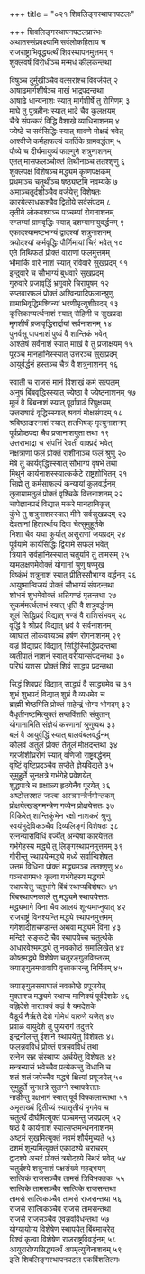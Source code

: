 +++
title = "०२१ शिवलिङ्गस्थापनपटलः"

+++
शिवलिङ्गस्थापनपटलप्रारंभः    
अथातस्संप्रवक्ष्यामि सर्वलोकहिताय च  
राजराष्ट्राभिवृद्ध्यर्त्थं शिवस्थापनमुत्तमम्  १  
शुक्लवर्षं विरोधीञ्च मन्मधं कीलकन्तथा  

विषुञ्च दुर्मुखीञ्चैव वत्सरांश्च विवर्जयेत्  २  
आषाढमार्गशीर्षञ्च माखं भाद्रपदन्तथा  
आषाढे धान्यनाशः स्यात् मार्गशीर्षे तु रोगिणम्  ३  
माघे तु पुत्रहीनः स्यात् भाद्रे चैव कुलक्षयम्  
चैत्रे संपत्करं विद्धि वैशाखे व्याधिनाशनम्  ४  
ज्येष्ठे च सर्वसिद्धिः स्यात् श्रावणे मोक्षदं भवेत्  
आश्वीजे कर्महाफल्यं कार्तिके ग्रामवर्द्धतम्  ५  
पौष्ये च दीर्घमायुष्यं फाल्गुने शत्रुनाशनम्  
एतत् मासफलञ्चोक्तं तिथीनाञ्च ततश्शृणु  ६  
शुक्लपक्षं विशेषञ्च मद्ध्यमं कृष्णपक्षकम्  
प्रथमाञ्च चतुर्थीञ्च षष्ठ्यष्टमि नवम्यके  ७  
अमाञ्चतुर्दशीञ्चैव वर्जयेत्तु विशेषतः  
कारयेत्साधकश्चैव द्वितीये सर्वसंपदम्  ८  
तृतीये लोकवश्यञ्च पञ्चम्यां रोगनाशनम्  
सप्तम्यां ग्रामवृद्धिः स्यात् दशम्यामायुवर्द्धनम्  ९  
एकादश्यामष्टभाग्यं द्वादश्यां शत्रुनाशनम्  
त्रयोदश्यां कर्मवृद्धिः पौर्णिमायां चिरं भवेत्  १०  
एते तिथिफलं प्रोक्तं वाराणां फलमुत्तमम्  
भौमार्कि वारे नाशं स्यात् रविवारे सुखप्रदम्  ११  
इन्दुवारे च सौभाग्यं बुधवारे सुखप्रदम्  
गुरुवारे प्रजावृद्धिं भ्रगुवारे चिरायुषम्  १२  
सप्तवारफलं प्रोक्तं अश्विन्यादिफलान्श्रुणु  
ग्रामाभिवृद्धिमश्विन्यां भरणीमृत्युशीघ्रदम्  १३  
कृत्तिकाप्यर्त्थनाशं स्यात् रोहिणी च सुखप्रदा  
मृगशीर्षं प्रजावृद्धिरार्द्रायां सर्वनाशनम्  १४  
पुनर्वसू पापनाशं पुष्यं वै शान्तिकं भवेत्  
आश्लेषं सर्वनाशं स्यात् माखं वै तु प्रजाक्षयम्  १५  
पूरञ्च मानहानिस्स्यात् उत्तरञ्च सुखप्रदम्  
आयुर्वर्द्धनं हस्तञ्च चैत्रं वै शत्रुनाशनम्  १६  

स्वाती च राजसं मानं विशाखं कर्म सत्पलम्  
अनुषं बिंबवृद्धिस्स्यात् ज्येष्ठा वै ज्येष्ठनाशनम्  १७  
मूलं वै बिंबनाशं स्यात् पूर्वाषाढं रिपुक्षयम्  
उत्तराषाढं वृद्धिस्स्यात् श्रवणं मोक्षसंपदम्  १८  
श्रविष्ठादारनाशं स्यात् शतभिषक् मृत्युनाशनम्  
पूर्वप्रोष्ठपदा चैव प्रजानाशयुता तथा  १९  
उत्तराभाद्रा च संपत्तिं रेवती वाक्प्रदं भवेत्  
नक्षत्राणां फलं प्रोक्तं राशीनाञ्च फलं श्रुणु  २०  
मेषे तु कार्यवृद्धिस्स्यात् सौभाग्यं वृषभे तथा  
मिथुने कार्यनाशस्स्यात्कर्कटे राष्ट्रशोभितम्  २१  
सिह्मे तु कर्मसाफल्यं कन्यायां कुलवर्द्धनम्  
तुलायामतुलं प्रोक्तं वृश्चिके वित्तनाशनम्  २२  
चापेज्ञानप्रदं विद्यात् मकरे मानहानिकृत्  
कुंभे तु शत्रुनाशस्स्यात् मीने सर्वसुखप्रदम्  २३  
देवतानां हितार्त्थाय दिवा चेत्सुमुहूर्तके  
निशा चैव यथा कुर्यात् असुराणां जयप्रदम्  २४  
पूर्वयामे कार्यसिद्धिः द्वियामे सफलं भवेत्  
त्रियामे सर्वहानिस्स्यात् चतुर्यामे तु तामसम्  २५  
यामलक्षणमेवोक्तं योगानां श्रुणु षण्मुख  
विष्कंभं शत्रुनाशं स्यात् प्रीतिस्सौभाग्य वर्द्धनम्  २६  
आयुष्मान्विजयं प्रोक्तं सौभाग्यं संपदन्तथा  
शोभनं शुभमेवोक्तं अतिगण्डं मृतन्तथा  २७  
सुकर्ममर्त्थलाभं स्यात् धृतिं वै शत्रुवर्द्धनम्  
शूलं सिद्धिप्रदं विद्यात् गण्डं वै राशिसंभवम्  २८  
वृद्धिं वै श्रीप्रदं विद्यात् ध्रवं वै सर्वनाशनम्  
व्याघातं लोकवश्यञ्च हर्षणं रोगनाशनम्  २९  
वज्रं विद्याप्रदं विद्यात् सिद्धिस्सिद्धिप्रदन्तथा  
व्यतीपातं नाशनं स्यात् वरीयान्संपदन्तथा  ३०  
परिघं यशसा प्रोक्तं शिवं साद्ध्य प्रदन्तथा  

सिद्धं शिवप्रदं विद्यात् साद्ध्यं वै साद्ध्यमेव च  ३१  
शुभं शुभप्रदं विद्यात् शुभ्रं वै व्यधमेव च  
ब्राह्मी श्रेष्ठमिति प्रोक्तं माहेन्द्रं भोग्य भोगदम्  ३२  
वैधृतीनष्टमित्युक्तं सप्तविंशति संयुतान्  
योगानामिति संज्ञेयं करणानां श्रुणुष्वथ  ३३  
बलं वै आयुर्वृद्धिं स्यात् बालवंबलवर्द्धनम्  
कौलवं अतुलं प्रोक्तं तैतुलं मोक्षदन्तथा  ३४  
गरजीशीघ्ररोगं स्यात् वणिजो राष्ट्रवर्द्धनम्  
वृष्टिं वृष्टिप्रदञ्चैव सप्तैते ज्ञेयविद्यते  ३५  
सुमुहूर्ते सुनक्षत्रे गर्भगेहे प्रवेशयेत्  
शुद्धपात्रे च प्रक्षाळ्य हृदयेनैव पूरयेत्  ३६  
अष्टोत्तरशतं जप्त्वा अस्त्रमन्त्रैर्नमोन्तकम्  
प्रोक्षयेत्खड्गमन्त्रेण गव्येन प्रोक्षयेत्ततः  ३७  
विकिरेत् शान्तिकुंभेन रक्षो नाशकरं श्रुणु  
स्वयंभुदेविकञ्चैव दिव्यलिङ्गं विशेषतः  ३८  
रत्नन्यासविधिं वर्ज्येत् अन्येषां कारयेत्ततः  
गर्भगेहस्य मद्ध्ये तु लिङ्गस्थापनमुत्तमम्  ३९  
गौरीन्तु स्थापयेन्मद्ध्ये मध्ये सर्वान्विशेषतः  
उत्तमं विधिना प्रोक्तं मद्ध्यमञ्च ततश्शृणु  ४०  
पञ्चभागमधः कृत्वा गर्भगेहस्य मद्ध्यमे  
स्थापयेत्तु चतुर्भागे बिंबं स्थाप्यविशेषतः  ४१  
बिंबस्थापनकाले तु मद्ध्यमे स्थापयेत्ततः  
मद्ध्यभागे विना चैव आलयं शून्यमाप्नुयात्  ४२  
राजराष्ट्रं विनश्यन्ति मद्ध्ये स्थापनमुत्तमम्  
गणेशादीशचण्डान्तं अथवा मद्ध्यमे विना  ४३  
मन्दिरे सङ्कटे चैव स्थापयेच्च चतुर्त्थके  
आधारवेश्ममद्ध्ये तु नवकोष्ठं समालिखेत्  ४४  
कोष्ठमद्ध्ये विशेषेण चतुरङ्गुलविस्तरम्  
त्रयाङ्गुलमथावापि वृत्ताकारन्तु निर्मितम्  ४५  

त्रयाङ्गुलसमाघातं नवकोष्ठे प्रपूजयेत्  
मुक्ताश्च मद्ध्यमे स्थाप्य माणिक्यं पूर्वदेशके  ४६  
वह्निदेशे मारतक्यं वज्रं वै यमदेशके  
वैडूर्यं नैर्ऋते देशे गोमेधं वारुणे यजेत्  ४७  
प्रवाळं वायुदेशे तु पुष्यरागं तदुत्तरे  
इन्द्रनीलन्तु ईशाने स्थापयेत्तु विशेषतः  ४८  
फलन्नवविधं प्रोक्तं पत्रन्नवविधं तथा  
रत्नेन सह संस्थाप्य अर्चयेत्तु विशेषतः  ४९  
मन्त्रन्यासं भवेच्चैव प्रत्येकन्तु विधानि च  
शतं शतं जपेच्चैव मद्ध्ये क्षित्यां प्रपूजयेत्  ५०  
सुमुहूर्ते सुनक्षत्रे सुलग्ने स्थापयेत्ततः  
नाडीन्तु पक्षभागं स्यात् पूर्वं विषकलास्तथा  ५१  
अमृताख्यं द्वितीय्यं स्यात्तृतीयं मृगमेव च  
चतुर्त्थं दीर्घमित्युक्तं पञ्चमन्तु जयप्रदम्  ५२  
षष्ठं वै कार्यनाशं स्यात्सप्तमन्धननाशनम्  
अष्टमं सुखमित्युक्तं नवमं शौर्यमुच्यते  ५३  
दशमं शून्यमित्युक्तं एकादश्ये चराचरम्  
द्वादश्ये अचरं प्रोक्तं त्रयोदश्ये स्थिरं भवेत्  ५४  
चतुर्दश्ये शत्रुनाशं पक्षसंख्ये महद्भयम्  
सात्विकं राजसञ्चैव तामसं त्रिविभक्तकः  ५५  
सात्विके तामसञ्चैव सात्विके राजसन्तथा  
तामसे सात्विकञ्चैव तामसे राजसन्तथा  ५६  
राजसे सात्विकञ्चैव राजसे तामसन्तथा  
राजसे राजसञ्चैव एवन्नवविधन्तथा  ५७  
योग्यायोग्य विशेषेण स्थापयेत् बिंबमाचरेत्  
विश्वं कृत्वा विशेषेण राजराष्ट्रविवर्द्धनम्  ५८  
आयुरारोग्यसिद्ध्यर्त्थं अपमृत्युविनाशनम्  ५९  
इति शिवलिङ्गस्थापनपटल एकविंशतितमः  
